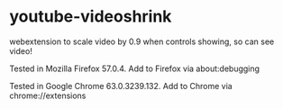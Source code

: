 # youtube-videoshrink
webextension to scale video by 0.9 when controls showing, so can see video!

Tested in Mozilla Firefox 57.0.4. Add to Firefox via about:debugging

Tested in Google Chrome 63.0.3239.132. Add to Chrome via chrome://extensions
